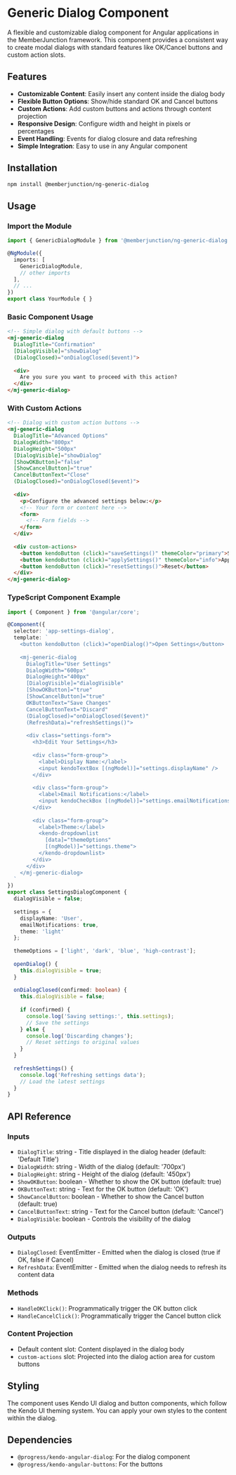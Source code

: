 # Generic Dialog Component

A flexible and customizable dialog component for Angular applications in the MemberJunction framework. This component provides a consistent way to create modal dialogs with standard features like OK/Cancel buttons and custom action slots.

## Features

- **Customizable Content**: Easily insert any content inside the dialog body
- **Flexible Button Options**: Show/hide standard OK and Cancel buttons
- **Custom Actions**: Add custom buttons and actions through content projection
- **Responsive Design**: Configure width and height in pixels or percentages
- **Event Handling**: Events for dialog closure and data refreshing
- **Simple Integration**: Easy to use in any Angular component

## Installation

```bash
npm install @memberjunction/ng-generic-dialog
```

## Usage

### Import the Module

```typescript
import { GenericDialogModule } from '@memberjunction/ng-generic-dialog';

@NgModule({
  imports: [
    GenericDialogModule,
    // other imports
  ],
  // ...
})
export class YourModule { }
```

### Basic Component Usage

```html
<!-- Simple dialog with default buttons -->
<mj-generic-dialog
  DialogTitle="Confirmation"
  [DialogVisible]="showDialog"
  (DialogClosed)="onDialogClosed($event)">
  
  <div>
    Are you sure you want to proceed with this action?
  </div>
</mj-generic-dialog>
```

### With Custom Actions

```html
<!-- Dialog with custom action buttons -->
<mj-generic-dialog
  DialogTitle="Advanced Options"
  DialogWidth="800px"
  DialogHeight="500px"
  [DialogVisible]="showDialog"
  [ShowOKButton]="false"
  [ShowCancelButton]="true"
  CancelButtonText="Close"
  (DialogClosed)="onDialogClosed($event)">
  
  <div>
    <p>Configure the advanced settings below:</p>
    <!-- Your form or content here -->
    <form>
      <!-- Form fields -->
    </form>
  </div>
  
  <div custom-actions>
    <button kendoButton (click)="saveSettings()" themeColor="primary">Save Settings</button>
    <button kendoButton (click)="applySettings()" themeColor="info">Apply</button>
    <button kendoButton (click)="resetSettings()">Reset</button>
  </div>
</mj-generic-dialog>
```

### TypeScript Component Example

```typescript
import { Component } from '@angular/core';

@Component({
  selector: 'app-settings-dialog',
  template: `
    <button kendoButton (click)="openDialog()">Open Settings</button>
    
    <mj-generic-dialog
      DialogTitle="User Settings"
      DialogWidth="600px"
      DialogHeight="400px"
      [DialogVisible]="dialogVisible"
      [ShowOKButton]="true"
      [ShowCancelButton]="true"
      OKButtonText="Save Changes"
      CancelButtonText="Discard"
      (DialogClosed)="onDialogClosed($event)"
      (RefreshData)="refreshSettings()">
      
      <div class="settings-form">
        <h3>Edit Your Settings</h3>
        
        <div class="form-group">
          <label>Display Name:</label>
          <input kendoTextBox [(ngModel)]="settings.displayName" />
        </div>
        
        <div class="form-group">
          <label>Email Notifications:</label>
          <input kendoCheckBox [(ngModel)]="settings.emailNotifications" />
        </div>
        
        <div class="form-group">
          <label>Theme:</label>
          <kendo-dropdownlist
            [data]="themeOptions"
            [(ngModel)]="settings.theme">
          </kendo-dropdownlist>
        </div>
      </div>
    </mj-generic-dialog>
  `
})
export class SettingsDialogComponent {
  dialogVisible = false;
  
  settings = {
    displayName: 'User',
    emailNotifications: true,
    theme: 'light'
  };
  
  themeOptions = ['light', 'dark', 'blue', 'high-contrast'];
  
  openDialog() {
    this.dialogVisible = true;
  }
  
  onDialogClosed(confirmed: boolean) {
    this.dialogVisible = false;
    
    if (confirmed) {
      console.log('Saving settings:', this.settings);
      // Save the settings
    } else {
      console.log('Discarding changes');
      // Reset settings to original values
    }
  }
  
  refreshSettings() {
    console.log('Refreshing settings data');
    // Load the latest settings
  }
}
```

## API Reference

### Inputs

- `DialogTitle`: string - Title displayed in the dialog header (default: 'Default Title')
- `DialogWidth`: string - Width of the dialog (default: '700px')
- `DialogHeight`: string - Height of the dialog (default: '450px')
- `ShowOKButton`: boolean - Whether to show the OK button (default: true)
- `OKButtonText`: string - Text for the OK button (default: 'OK')
- `ShowCancelButton`: boolean - Whether to show the Cancel button (default: true)
- `CancelButtonText`: string - Text for the Cancel button (default: 'Cancel')
- `DialogVisible`: boolean - Controls the visibility of the dialog

### Outputs

- `DialogClosed`: EventEmitter<boolean> - Emitted when the dialog is closed (true if OK, false if Cancel)
- `RefreshData`: EventEmitter<void> - Emitted when the dialog needs to refresh its content data

### Methods

- `HandleOKClick()`: Programmatically trigger the OK button click
- `HandleCancelClick()`: Programmatically trigger the Cancel button click

### Content Projection

- Default content slot: Content displayed in the dialog body
- `custom-actions` slot: Projected into the dialog action area for custom buttons

## Styling

The component uses Kendo UI dialog and button components, which follow the Kendo UI theming system. You can apply your own styles to the content within the dialog.

## Dependencies

- `@progress/kendo-angular-dialog`: For the dialog component
- `@progress/kendo-angular-buttons`: For the buttons
